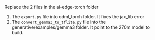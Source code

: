 Replace the 2 files in the ai-edge-torch folder

1. The `export.py` file into odml_torch folder. It fixes the jax_lib error
2. The `convert_gemma3_to_tflite.py` file into the generative/examples/gemma3 folder. It point to the 270m model to build.
